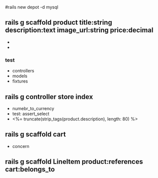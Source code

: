 #rails new depot -d mysql

## rails g scaffold product title:string description:text image_url:string price:decimal

- <body class='<%= controller.controller_name %>'> 
- <tr class="<%= cycle('list_line_odd', 'list_line_even') %>">

### test

- controllers
- models
- fixtures

## rails g controller store index

- numebr_to_currency
- test: assert_select
- <%= truncate(strip_tags(product.description), length: 80) %> 

## rails g scaffold cart

- concern

## rails g scaffold LineItem product:references cart:belongs_to

